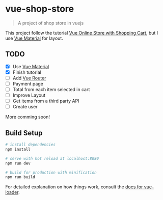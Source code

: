# vue-shop-store

> A project of shop store in vuejs

This project follow the tutorial [Vue Online Store with Shopping Cart], but I use [Vue Material] for layout.

## TODO

- [x] Use [Vue Material]
- [x] Finish tutorial
- [ ] Add [Vue Router]
- [ ] Payment page
- [ ] Total from each item selected in cart
- [ ] Improve Layout
- [ ] Get items from a third party API
- [ ] Create user
 
 More comming soon!

## Build Setup

``` bash
# install dependencies
npm install

# serve with hot reload at localhost:8080
npm run dev

# build for production with minification
npm run build
```

For detailed explanation on how things work, consult the [docs for vue-loader](http://vuejs.github.io/vue-loader).

[Vue Online Store with Shopping Cart]:<https://travishorn.com/vue-online-store-with-shopping-cart-c072433f8d9e>
[Vue Material]:<https://vuematerial.io>
[Vue Router]:<https://router.vuejs.org/en/>

